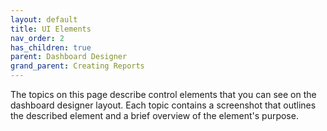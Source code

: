 ```yaml
---
layout: default
title: UI Elements
nav_order: 2
has_children: true
parent: Dashboard Designer
grand_parent: Creating Reports
---
```

The topics on this page describe control elements that you can see on the dashboard designer layout. Each topic contains a screenshot that outlines the described element and a brief overview of the element's purpose.
